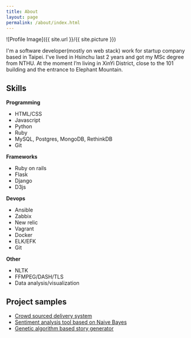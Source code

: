 ```yaml
---
title: About
layout: page
permalink: /about/index.html
---
```

![Profile Image]({{ site.url }}/{{ site.picture }})

<p>I'm a software developer(mostly on web stack) work for startup company based in Taipei. I've lived in Hsinchu last 2 years and got my MSc degree from NTHU. At the moment I’m living in XinYi District, close to the 101 building and the entrance to Elephant Mountain.</p>

<h2>Skills</h2>
<b>Programming</b>
<ul class="skill-list">
	<li>HTML/CSS</li>
	<li>Javascript</li>
	<li>Python</li>
	<li>Ruby</li>
	<li>MySQL, Postgres, MongoDB, RethinkDB</li>
	<li>Git</li>
</ul>

<b>Frameworks</b>
<ul class="skill-list2">
	<li>Ruby on rails</li>
	<li>Flask</li>
	<li>Django</li>
	<li>D3js</li>
</ul>

<b>Devops</b>
<ul class="skill-list3">
	<li>Ansible</li>
	<li>Zabbix</li>
	<li>New relic</li>
	<li>Vagrant</li>
	<li>Docker</li>
	<li>ELK/EFK</li>
	<li>Git</li>
</ul>

<b>Other</b>
<ul class="skill-list4">
	<li>NLTK</li>
	<li>FFMPEG/DASH/TLS</li>
	<li>Data analysis/visualization</li>
</ul>

<h2>Project samples</h2>

<ul>
	<li><a href="https://github.com/enod/daiya">Crowd sourced delivery system</a></li>
	<li><a href="">Sentiment analysis tool based on Naive Bayes</a></li>
	<li><a href="https://github.com/">Genetic algorithm based story generator</a></li>
</ul>
